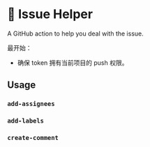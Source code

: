 # 🤖 Issue Helper

A GitHub action to help you deal with the issue.

最开始：
- 确保 token 拥有当前项目的 push 权限。

## Usage
### `add-assignees`

### `add-labels`

### `create-comment`